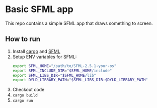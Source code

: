 # Basic SFML app

This repo contains a simple SFML app that draws something to screen.

## How to run

1. Install [cargo](https://doc.rust-lang.org/cargo/) and
   [SFML](https://www.sfml-dev.org/)
1. Setup ENV variables for SFML:
    ```sh
    export SFML_HOME="/path/to/SFML-2.5.1-your-os"
    export SFML_INCLUDE_DIR="$SFML_HOME/include"
    export SFML_LIBS_DIR="$SFML_HOME/lib"
    export DYLD_LIBRARY_PATH="$SFML_LIBS_DIR:$DYLD_LIBRARY_PATH"
    ```
1. Checkout code
1. `cargo build`
1. `cargo run`
